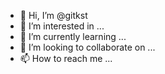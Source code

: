 - 👋 Hi, I’m @gitkst
- 👀 I’m interested in ...
- 🌱 I’m currently learning ...
- 💞️ I’m looking to collaborate on ...
- 📫 How to reach me ...

<!---
gitkst/gitkst is a ✨ special ✨ repository because its `README.md` (this file) appears on your GitHub profile.
You can click the Preview link to take a look at your changes.
--->
